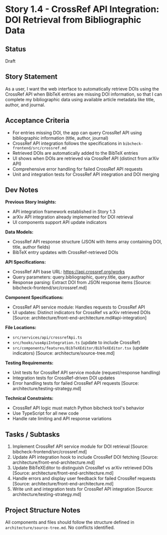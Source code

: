 # Story 1.4 - CrossRef API Integration: DOI Retrieval from Bibliographic Data

## Status
Draft

## Story Statement
As a user, I want the web interface to automatically retrieve DOIs using the CrossRef API when BibTeX entries are missing DOI information, so that I can complete my bibliographic data using available article metadata like title, author, and journal.

## Acceptance Criteria
- For entries missing DOI, the app can query CrossRef API using bibliographic information (title, author, journal)
- CrossRef API integration follows the specifications in `bibcheck-frontend/src/crossref.md`
- Retrieved DOIs are automatically added to the BibTeX entries
- UI shows when DOIs are retrieved via CrossRef API (distinct from arXiv API)
- Comprehensive error handling for failed CrossRef API requests
- Unit and integration tests for CrossRef API integration and DOI merging

## Dev Notes

**Previous Story Insights:**
- API integration framework established in Story 1.3
- arXiv API integration already implemented for DOI retrieval
- UI components support API update indicators

**Data Models:**
- CrossRef API response structure (JSON with items array containing DOI, title, author fields)
- BibTeX entry updates with CrossRef-retrieved DOIs

**API Specifications:**
- CrossRef API base URL: https://api.crossref.org/works
- Query parameters: query.bibliographic, query.title, query.author
- Response parsing: Extract DOI from JSON response items
[Source: bibcheck-frontend/src/crossref.md]

**Component Specifications:**
- CrossRef API service module: Handles requests to CrossRef API
- UI updates: Distinct indicators for CrossRef vs arXiv retrieved DOIs
[Source: architecture/front-end-architecture.md#api-integration]

**File Locations:**
- `src/services/api/crossrefApi.ts`
- `src/hooks/useApiIntegration.ts` (update to include CrossRef)
- `src/components/features/BibTeXEditor/BibTeXEditor.tsx` (update indicators)
[Source: architecture/source-tree.md]

**Testing Requirements:**
- Unit tests for CrossRef API service module (request/response handling)
- Integration tests for CrossRef-driven DOI updates
- Error handling tests for failed CrossRef API requests
[Source: architecture/testing-strategy.md]

**Technical Constraints:**
- CrossRef API logic must match Python bibcheck tool's behavior
- Use TypeScript for all new code
- Handle rate limiting and API response variations

## Tasks / Subtasks

1. Implement CrossRef API service module for DOI retrieval [Source: bibcheck-frontend/src/crossref.md]
2. Update API integration hook to include CrossRef DOI fetching [Source: architecture/front-end-architecture.md]
3. Update BibTeXEditor to distinguish CrossRef vs arXiv retrieved DOIs [Source: architecture/front-end-architecture.md]
4. Handle errors and display user feedback for failed CrossRef requests [Source: architecture/front-end-architecture.md]
5. Write unit and integration tests for CrossRef API integration [Source: architecture/testing-strategy.md]

## Project Structure Notes
All components and files should follow the structure defined in `architecture/source-tree.md`. No conflicts identified.
